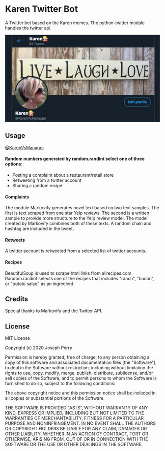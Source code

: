 # Karen Twitter Bot
A Twitter bot based on the Karen memes. The python-twitter module handles the twitter api.

![Karen Bot Pic](img/KarenVsManager.png)

## Usage
[@KarenVsManager](https://twitter.com/KarenVsManager)

#### Random numbers generated by random.randint select one of three options:
* Posting a complaint about a restaurant/retail store
* Retweeting from a twitter account
* Sharing a random recipe

#### Complaints
The module Markovify generates novel text based on two text samples. The first is text scraped from one star Yelp reviews. The second is a written sample to provide more structure to the Yelp review model. The model created by Markovify combines both of these texts. A random chain and hashtag are included in the tweet. 

#### Retweets
A twitter account is retweeted from a selected list of twitter accounts. 

#### Recipes
BeautifulSoup is used to scrape html links from allrecipes.com. Random.randint selects one of the recipes that includes "ranch", "bacon", or "potato salad" as an ingredient. 

## Credits
Special thanks to Markovify and the Twitter API.
## License
MIT License

Copyright (c) 2020 Joseph Perry

Permission is hereby granted, free of charge, to any person obtaining a copy
of this software and associated documentation files (the "Software"), to deal
in the Software without restriction, including without limitation the rights
to use, copy, modify, merge, publish, distribute, sublicense, and/or sell
copies of the Software, and to permit persons to whom the Software is
furnished to do so, subject to the following conditions:

The above copyright notice and this permission notice shall be included in all
copies or substantial portions of the Software.

THE SOFTWARE IS PROVIDED "AS IS", WITHOUT WARRANTY OF ANY KIND, EXPRESS OR
IMPLIED, INCLUDING BUT NOT LIMITED TO THE WARRANTIES OF MERCHANTABILITY,
FITNESS FOR A PARTICULAR PURPOSE AND NONINFRINGEMENT. IN NO EVENT SHALL THE
AUTHORS OR COPYRIGHT HOLDERS BE LIABLE FOR ANY CLAIM, DAMAGES OR OTHER
LIABILITY, WHETHER IN AN ACTION OF CONTRACT, TORT OR OTHERWISE, ARISING FROM,
OUT OF OR IN CONNECTION WITH THE SOFTWARE OR THE USE OR OTHER DEALINGS IN THE
SOFTWARE. 
